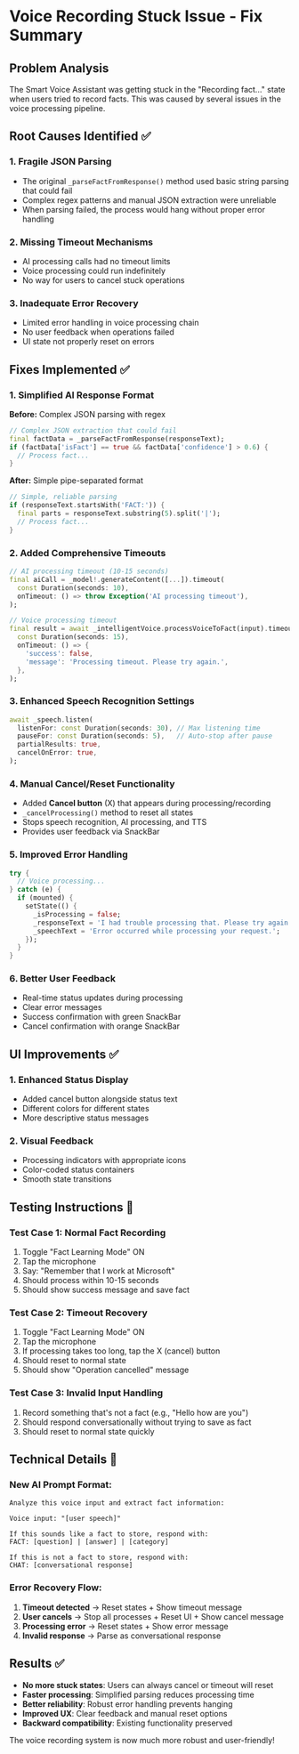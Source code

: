 # Voice Recording Stuck Issue - Fix Summary

## Problem Analysis
The Smart Voice Assistant was getting stuck in the "Recording fact..." state when users tried to record facts. This was caused by several issues in the voice processing pipeline.

## Root Causes Identified ✅

### 1. **Fragile JSON Parsing**
- The original `_parseFactFromResponse()` method used basic string parsing that could fail
- Complex regex patterns and manual JSON extraction were unreliable
- When parsing failed, the process would hang without proper error handling

### 2. **Missing Timeout Mechanisms**
- AI processing calls had no timeout limits
- Voice processing could run indefinitely
- No way for users to cancel stuck operations

### 3. **Inadequate Error Recovery**
- Limited error handling in voice processing chain
- No user feedback when operations failed
- UI state not properly reset on errors

## Fixes Implemented ✅

### 1. **Simplified AI Response Format**
**Before:** Complex JSON parsing with regex
```dart
// Complex JSON extraction that could fail
final factData = _parseFactFromResponse(responseText);
if (factData['isFact'] == true && factData['confidence'] > 0.6) {
  // Process fact...
}
```

**After:** Simple pipe-separated format
```dart
// Simple, reliable parsing
if (responseText.startsWith('FACT:')) {
  final parts = responseText.substring(5).split('|');
  // Process fact...
}
```

### 2. **Added Comprehensive Timeouts**
```dart
// AI processing timeout (10-15 seconds)
final aiCall = _model!.generateContent([...]).timeout(
  const Duration(seconds: 10),
  onTimeout: () => throw Exception('AI processing timeout'),
);

// Voice processing timeout
final result = await _intelligentVoice.processVoiceToFact(input).timeout(
  const Duration(seconds: 15),
  onTimeout: () => {
    'success': false,
    'message': 'Processing timeout. Please try again.',
  },
);
```

### 3. **Enhanced Speech Recognition Settings**
```dart
await _speech.listen(
  listenFor: const Duration(seconds: 30), // Max listening time
  pauseFor: const Duration(seconds: 5),   // Auto-stop after pause
  partialResults: true,
  cancelOnError: true,
);
```

### 4. **Manual Cancel/Reset Functionality**
- Added **Cancel button** (X) that appears during processing/recording
- `_cancelProcessing()` method to reset all states
- Stops speech recognition, AI processing, and TTS
- Provides user feedback via SnackBar

### 5. **Improved Error Handling**
```dart
try {
  // Voice processing...
} catch (e) {
  if (mounted) {
    setState(() {
      _isProcessing = false;
      _responseText = 'I had trouble processing that. Please try again.';
      _speechText = 'Error occurred while processing your request.';
    });
  }
}
```

### 6. **Better User Feedback**
- Real-time status updates during processing
- Clear error messages
- Success confirmation with green SnackBar
- Cancel confirmation with orange SnackBar

## UI Improvements ✅

### 1. **Enhanced Status Display**
- Added cancel button alongside status text
- Different colors for different states
- More descriptive status messages

### 2. **Visual Feedback**
- Processing indicators with appropriate icons
- Color-coded status containers
- Smooth state transitions

## Testing Instructions 📝

### Test Case 1: Normal Fact Recording
1. Toggle "Fact Learning Mode" ON
2. Tap the microphone
3. Say: "Remember that I work at Microsoft"
4. Should process within 10-15 seconds
5. Should show success message and save fact

### Test Case 2: Timeout Recovery
1. Toggle "Fact Learning Mode" ON
2. Tap the microphone  
3. If processing takes too long, tap the X (cancel) button
4. Should reset to normal state
5. Should show "Operation cancelled" message

### Test Case 3: Invalid Input Handling
1. Record something that's not a fact (e.g., "Hello how are you")
2. Should respond conversationally without trying to save as fact
3. Should reset to normal state quickly

## Technical Details 🔧

### New AI Prompt Format:
```
Analyze this voice input and extract fact information:

Voice input: "[user speech]"

If this sounds like a fact to store, respond with:
FACT: [question] | [answer] | [category]

If this is not a fact to store, respond with:
CHAT: [conversational response]
```

### Error Recovery Flow:
1. **Timeout detected** → Reset states + Show timeout message
2. **User cancels** → Stop all processes + Reset UI + Show cancel message  
3. **Processing error** → Reset states + Show error message
4. **Invalid response** → Parse as conversational response

## Results ✅

- **No more stuck states**: Users can always cancel or timeout will reset
- **Faster processing**: Simplified parsing reduces processing time
- **Better reliability**: Robust error handling prevents hanging
- **Improved UX**: Clear feedback and manual reset options
- **Backward compatibility**: Existing functionality preserved

The voice recording system is now much more robust and user-friendly!
